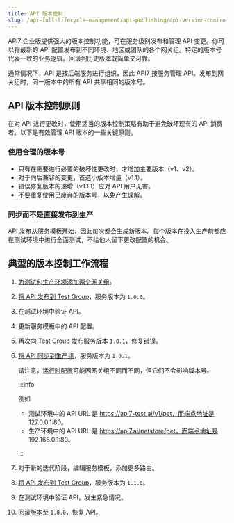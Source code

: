 ```yaml
---
title: API 版本控制
slug: /api-full-lifecycle-management/api-publishing/api-version-control
---
```


API7 企业版提供强大的版本控制功能，可在服务级别发布和管理 API 变更。你可以将最新的 API 配置发布到不同环境、地区或团队的各个网关组。特定的版本号代表一致的业务逻辑。回滚到历史版本既简单又可靠。

通常情况下，API 是按后端服务进行组织，因此 API7 按服务管理 API。发布到网关组时，同一版本中的所有 API 共享相同的版本号。

## API 版本控制原则

在对 API 进行更改时，使用适当的版本控制策略有助于避免破坏现有的 API 消费者。以下是有效管理 API 版本的一些关键原则。

### 使用合理的版本号

- 只有在需要进行必要的破坏性更改时，才增加主要版本（v1、v2）。
- 对于向后兼容的变更，首选小版本增量（v1.1）。
- 错误修复版本的递增（v1.1.1）应对 API 用户无害。
- 不要重复使用已废弃的版本号，以免产生误解。

### 同步而不是直接发布到生产

API 发布从服务模板开始，因此每次都会生成新版本。每个版本在投入生产前都应在测试环境中进行全面测试，不给他人留下更改配置的机会。

## 典型的版本控制工作流程

1. [为测试和生产环境添加两个网关组](../api-runtime/add-gateway-groups.md)。
2. [将 API 发布到 Test Group](../api-publishing/publish-apis-by-service.md)，服务版本为 `1.0.0`。
3. 在测试环境中验证 API。
4. 更新服务模板中的 API 配置。
5. 再次向 Test Group 发布服务版本 `1.0.1`，修复错误。
6. [将 API 同步到生产组](../api-publishing/sync-apis-betweenn-gateway-groups.md)，服务版本为 `1.0.1`。

    请注意，[运行时配置](../key-concepts/services.md)可能因网关组不同而不同，但它们不会影响版本号。

    :::info

    例如

    - 测试环境中的 API URL 是 https://api7-test.ai/v1/pet，而端点地址是 127.0.0.1:80。
    - 生产环境中的 API URL 是 https://api7.ai/petstore/pet，而端点地址是 192.168.0.1:80。

    :::

7. 对于新的迭代阶段，编辑服务模板，添加更多路由。
8. [将 API 发布到 Test Group](../api-publishing/publish-apis-by-service.md)，服务版本为 `1.1.0`。
9. 在测试环境中验证 API，发生紧急情况。
10. [回滚版本](../api-publishing/rollback-apis.md)至 `1.0.0`，恢复 API。